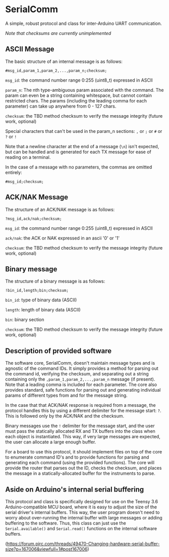 # SerialComm

A simple, robust protocol and class for inter-Arduino UART communication.

*Note that checksums are currently unimplemented*

## ASCII Message

The basic structure of an internal message is as follows:

```
#msg_id,param_1,param_2,...,param_n;checksum;
```

`msg_id`:   the command number range 0:255 (uint8_t) expressed in ASCII

`param_n`:  The nth type-ambiguous param associated with the command. The param can even be a string 
containing whitespace, but cannot contain restricted chars. The params (including the leading comma 
for each parameter) can take up anywhere from 0 - 127 chars.

`checksum`: the TBD method checksum to verify the message integrity (future work, optional)

Special characters that can't be used in the param_n sections:
`,` or `;` or `#` or `?` or `!`

Note that a newline character at the end of a message (`\n`) isn't expected, but can be handled and is
generated for each TX message for ease of reading on a terminal.

In the case of a message with no parameters, the commas are omitted entirely:

```
#msg_id;checksum;
```

## ACK/NAK Message

The structure of an ACK/NAK message is as follows:

```
?msg_id,ack/nak;checksum;
```

`msg_id`:   the command number range 0:255 (uint8_t) expressed in ASCII

`ack/nak`:  the ACK or NAK expressed in an ascii '0' or '1'

`checksum`: the TBD method checksum to verify the message integrity (future work, optional)

## Binary message

The structure of a binary message is as follows:

```
!bin_id,length;bin;checksum;
```

`bin_id`:   type of binary data (ASCII)

`length`:   length of binary data (ASCII)

`bin`:      binary section

`checksum`: the TBD method checksum to verify the message integrity (future work, optional)

## Description of provided software

The software core, SerialComm, doesn't maintain message types and is agnostic of the command IDs. It
simply provides a method for parsing out the command id, verifying the checksum, and separating out a
string containing only the `,param_1,param_2,...,param_n` message (if present). Note that a leading comma
is included for each parameter. The core also provides standard, safe functions for parsing out and 
generating individual params of different types from and for the message string.

In the case that that ACK/NAK response is required from a message, the protocol handles this by using a
different delimiter for the message start: `?`. This is followed only by the ACK/NAK and the checksum.

Binary messages use the `!` delimiter for the message start, and the user must pass the statically allocated
RX and TX buffers into the class when each object is instantiated. This way, if very large messages are
expected, the user can allocate a large enough buffer.

For a board to use this protocol, it should implement files on top of the core to enumerate command ID's
and to provide functions for parsing and generating each command (using the provided functions). The
core will provide the router that parses out the ID, checks the checksum, and places the message in a
statically-allocated buffer for the instruments to parse.

## Aside on Arduino's internal serial buffering

This protocol and class is specifically designed for use on the Teensy 3.6 Arduino-compatible MCU board,
where it is easy to adjust the size of the serial driver's internal buffers. This way, the user program
doesn't need to worry about over-running the internal buffer with large messages or adding buffering
to the software. Thus, this class can just use the `Serial.available()` and `Serial.read()` functions
on the internal software buffers.

(https://forum.pjrc.com/threads/49470-Changing-hardware-serial-buffer-size?p=167006&viewfull=1#post167006)
